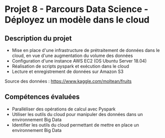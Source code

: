# Projet 8 - Parcours Data Science - Déployez un modèle dans le cloud

## Description du projet
* Mise en place d'une infrastructure de prétraitement de données dans le cloud, en vue d'une augmentation du volume des données
* Configuration d'une instance AWS EC2 (OS Ubuntu Server 18.04)
* Réalisation de scripts pyspark et exécution dans le cloud
* Lecture et enregistrement de données sur Amazon S3

Source des données : https://www.kaggle.com/moltean/fruits

## Compétences évaluées
* Paralléliser des opérations de calcul avec Pyspark
* Utiliser les outils du cloud pour manipuler des données dans un environnement Big Data
* Identifier les outils du cloud permettant de mettre en place un environnement Big Data
